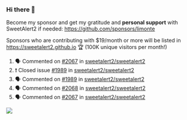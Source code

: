 ### Hi there 👋

Become my sponsor and get my gratitude and **personal support** with SweetAlert2 if needed: https://github.com/sponsors/limonte

Sponsors who are contributing with $19/month or more will be listed in https://sweetalert2.github.io 🏆 (100K unique visitors per month!)

<!--START_SECTION:activity-->
1. 🗣 Commented on [#2067](https://github.com//sweetalert2/sweetalert2/issues/2067) in [sweetalert2/sweetalert2](https://github.com//sweetalert2/sweetalert2)
2. ❗️ Closed issue [#1989](https://github.com//sweetalert2/sweetalert2/issues/1989) in [sweetalert2/sweetalert2](https://github.com//sweetalert2/sweetalert2)
3. 🗣 Commented on [#1989](https://github.com//sweetalert2/sweetalert2/issues/1989) in [sweetalert2/sweetalert2](https://github.com//sweetalert2/sweetalert2)
4. 🗣 Commented on [#2068](https://github.com//sweetalert2/sweetalert2/issues/2068) in [sweetalert2/sweetalert2](https://github.com//sweetalert2/sweetalert2)
5. 🗣 Commented on [#2067](https://github.com//sweetalert2/sweetalert2/issues/2067) in [sweetalert2/sweetalert2](https://github.com//sweetalert2/sweetalert2)
<!--END_SECTION:activity-->

![](https://github-readme-stats.vercel.app/api?username=limonte&theme=vue&show_icons=true)

